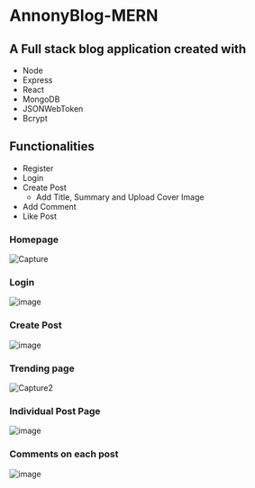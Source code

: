 # AnnonyBlog-MERN
## A Full stack blog application created with 
- Node
- Express 
- React
- MongoDB
- JSONWebToken
- Bcrypt

## Functionalities 
- Register
- Login
- Create Post
  - Add Title, Summary and Upload Cover Image
- Add Comment
- Like Post

### Homepage
![Capture](https://user-images.githubusercontent.com/62872224/232818121-405d376e-484c-4438-8f7f-4f6d124d8d6c.JPG)

### Login
![image](https://user-images.githubusercontent.com/62872224/231205936-7325f7c9-6c7d-450f-9f6b-99a02212e94c.png)

### Create Post
![image](https://user-images.githubusercontent.com/62872224/231206011-a4a6b8a8-ed33-4fa5-8d4a-db96a3ad11cb.png)

### Trending page
![Capture2](https://user-images.githubusercontent.com/62872224/232818156-af563a4c-3ef9-456d-b3dc-c9e6e5e0173b.JPG)

### Individual Post Page
![image](https://user-images.githubusercontent.com/62872224/231206433-2dc4f2a9-6e0b-42f1-bec1-274068e84089.png)

### Comments on each post
![image](https://user-images.githubusercontent.com/62872224/231206496-32e903e3-d6ed-4dc7-8214-eb4c28580958.png)
